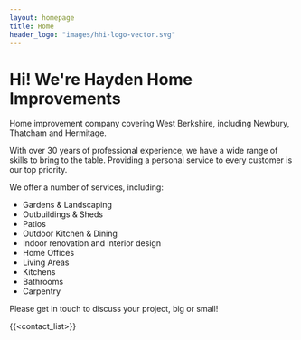 ```yaml
---
layout: homepage
title: Home
header_logo: "images/hhi-logo-vector.svg"
---
```


# Hi! We're Hayden Home Improvements

Home improvement company covering West Berkshire, including Newbury, Thatcham and Hermitage.

With over 30 years of professional experience, we have a wide range of skills to bring to the table. Providing a personal service to every customer is our top priority.

We offer a number of services, including:
* Gardens & Landscaping
* Outbuildings & Sheds
* Patios
* Outdoor Kitchen & Dining
* Indoor renovation and interior design
* Home Offices
* Living Areas
* Kitchens
* Bathrooms
* Carpentry

Please get in touch to discuss your project, big or small!

{{<contact_list>}}

